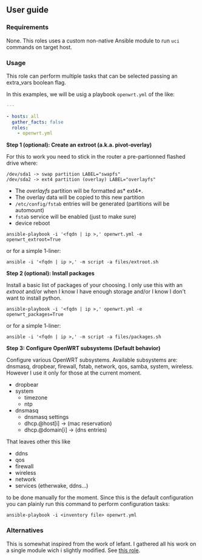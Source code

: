 ## User guide

### Requirements

None. This roles uses a custom non-native Ansible module to run `uci` commands
on target host.

### Usage

This role can perform multiple tasks that can be selected passing an extra_vars
boolean flag.

In this examples, we will be usig a playbook `openwrt.yml` of the like:

```yml
---

- hosts: all
  gather_facts: false
  roles:
    - openwrt.yml
```

**Step 1 (optional): Create an extroot (a.k.a. pivot-overlay)**

For this to work you need to stick in the router a pre-partionned flashed
drive where:

```
/dev/sda1 -> swap partition LABEL="swapfs"
/dev/sda2 -> ext4 partition (overlay) LABEL="overlayfs"
```

- The *overlayfs* partition will be formatted as* ext4*.
- The overlay data will be copied to this new partition
- `/etc/config/fstab` entries will be generated (partitions will be automount)
- `fstab` service will be enabled (just to make sure)
- device reboot

```
ansible-playbook -i '<fqdn | ip >,' openwrt.yml -e openwrt_extroot=True
```

or for a simple 1-liner:

```
ansible -i '<fqdn | ip >,' -m script -a files/extroot.sh
```

**Step 2 (optional): Install packages**

Install a basic list of packages of your choosing. I only use this with an
*extroot* and/or when I know I have enough storage and/or I know I don't want to
install python.

```
ansible-playbook -i '<fqdn | ip >,' openwrt.yml -e openwrt_packages=True
```

or for a simple 1-liner:

```
ansible -i '<fqdn | ip >,' -m script -a files/packages.sh
```

**Step 3: Configure OpenWRT subsystems (Default behavior)**

Configure various OpenWRT subsystems. Available subsystems are: dnsmasq, dropbear,
firewall, fstab, network, qos, samba, system, wireless. However I use it only
for those at the current moment.

- dropbear
- system
  - timezone
  - ntp
- dnsmasq
  - dnsmasq settings
  - dhcp.@host[i] -> (mac reservation)
  - dhcp.@domain[i] -> (dns entries)

That leaves other this like

- ddns
- qos
- firewall
- wireless
- network
- services (etherwake, ddns...)

to be done manually for the moment. Since this is the default configuration
you can plainly run this command to perform configuration tasks:

```
ansible-playbook -i <inventory file> openwrt.yml
```

### Alternatives

This is somewhat inspired from the work of lefant. I gathered all his work on a
single module wich i slightly modified. See [this
role]("https://github.com/lefant/ansible-openwrt").
